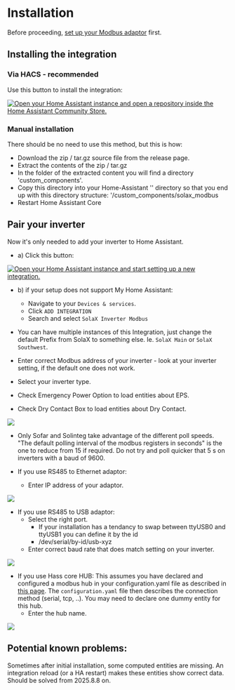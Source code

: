 # Installation

Before proceeding, [set up your Modbus adaptor](modbus-adaptor-setup.md) first.

## Installing the integration

### Via HACS - recommended

Use this button to install the integration:

[![Open your Home Assistant instance and open a repository inside the Home Assistant Community Store.](https://my.home-assistant.io/badges/hacs_repository.svg)](https://my.home-assistant.io/redirect/hacs_repository/?repository=homeassistant-solax-modbus&owner=wills106)

### Manual installation

There should be no need to use this method, but this is how:

- Download the zip / tar.gz source file from the release page.
- Extract the contents of the zip / tar.gz
- In the folder of the extracted content you will find a directory 'custom_components'.
- Copy this directory into your Home-Assistant '<config>' directory so that you end up with this directory structure: '<config>/custom_components/solax_modbus
- Restart Home Assistant Core

## Pair your inverter

Now it's only needed to add your inverter to Home Assistant.
 - a) Click this button:

[![Open your Home Assistant instance and start setting up a new integration.](https://my.home-assistant.io/badges/config_flow_start.svg)](https://my.home-assistant.io/redirect/config_flow_start/?domain=solax_modbus)

 - b) if your setup does not support My Home Assistant:
    - Navigate to your `Devices & services`.
    - Click `ADD INTEGRATION`
    - Search and select `SolaX Inverter Modbus`

- You can have multiple instances of this Integration, just change the default Prefix from SolaX to something else. Ie. `SolaX Main` or `SolaX Southwest`.

- Enter correct Modbus address of your inverter - look at your inverter setting, if the default one does not work.
- Select your inverter type.
- Check Emergency Power Option to load entities about EPS.
- Check Dry Contact Box to load entities about Dry Contact.

![](images/integration-setup.png)

- Only Sofar and Solinteg take advantage of the different poll speeds. "The default polling interval of the modbus registers in seconds" is the one to reduce from 15 if required. Do not try and poll quicker that 5 s on inverters with a baud of 9600.

- If you use RS485 to Ethernet adaptor:
    - Enter IP address of your adaptor.

![](images/integration-setup-tcpip.png)

- If you use RS485 to USB adaptor:
    - Select the right port.
      - If your installation has a tendancy to swap between ttyUSB0 and ttyUSB1 you can define it by the id
      - /dev/serial/by-id/usb-xyz
    - Enter correct baud rate that does match setting on your inverter.

![](images/integration-setup-usb.png)

- If you use Hass core HUB: This assumes you have declared and configured a modbus hub in your configuration.yaml file as described in [this page](https://www.home-assistant.io/integrations/modbus/). The `configuration.yaml` file then describes the connection method (serial, tcp, ..). You may need to declare one dummy entity for this hub.
    - Enter the hub name.

![](images/integration-setup-corehub.png)


## Potential known problems:

Sometimes after initial installation, some computed entities are missing. An integration reload (or a HA restart) makes these entities show correct data.
Should be solved from 2025.8.8 on.
